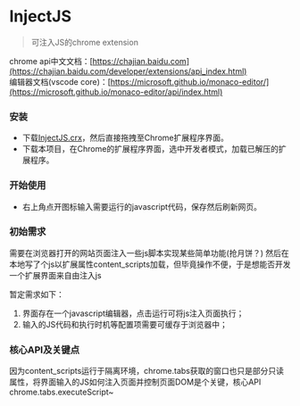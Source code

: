 # InjectJS
> 可注入JS的chrome extension

chrome api中文文档：[https://chajian.baidu.com](https://chajian.baidu.com/developer/extensions/api_index.html) <br>
编辑器文档(vscode core)：[https://microsoft.github.io/monaco-editor/](https://microsoft.github.io/monaco-editor/api/index.html)

### 安装
- 下载[InjectJS.crx](https://raw.githubusercontent.com/EvanLiu2968/clover/master/cdn/app/InjectJS/InjectJS.crx)，然后直接拖拽至Chrome扩展程序界面。
- 下载本项目，在Chrome的扩展程序界面，选中开发者模式，加载已解压的扩展程序。

### 开始使用
- 右上角点开图标输入需要运行的javascript代码，保存然后刷新网页。


### 初始需求
需要在浏览器打开的网站页面注入一些js脚本实现某些简单功能(抢月饼？)
然后在本地写了个js以扩展属性content_scripts加载，但毕竟操作不便，于是想能否开发一个扩展界面来自由注入js

暂定需求如下：
1. 界面存在一个javascript编辑器，点击运行可将js注入页面执行；
2. 输入的JS代码和执行时机等配置项需要可缓存于浏览器中；

### 核心API及关键点
因为content_scripts运行于隔离环境，chrome.tabs获取的窗口也只是部分只读属性，将界面输入的JS如何注入页面并控制页面DOM是个关键，核心API chrome.tabs.executeScript~
